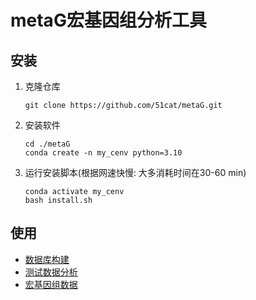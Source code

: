 # metaG宏基因组分析工具

## 安装

1. 克隆仓库

   ```shell
   git clone https://github.com/51cat/metaG.git
   ```

2. 安装软件

   ```shell
   cd ./metaG
   conda create -n my_cenv python=3.10
   ```

3. 运行安装脚本(根据网速快慢: 大多消耗时间在30-60 min)
   ```
   conda activate my_cenv
   bash install.sh
   ```

## 使用
- [数据库构建](./doc/cn/database.md)
- [测试数据分析](./doc/cn/demo.md)
- [宏基因组数据](./doc/cn/genome.md)